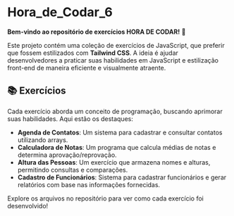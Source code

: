 # Hora_de_Codar_6 #

**Bem-vindo ao repositório de exercícios HORA DE CODAR!** 🎉

Este projeto contém uma coleção de exercícios de JavaScript, que preferir que fossem estilizados com **Tailwind CSS**. A ideia é ajudar desenvolvedores a praticar suas habilidades em JavaScript e estilização front-end de maneira eficiente e visualmente atraente.

## 📚 Exercícios

Cada exercício aborda um conceito de programação, buscando aprimorar suas habilidades. Aqui estão os destaques:

- **Agenda de Contatos**: Um sistema para cadastrar e consultar contatos utilizando arrays.
- **Calculadora de Notas**: Um programa que calcula médias de notas e determina aprovação/reprovação.
- **Altura das Pessoas**: Um exercício que armazena nomes e alturas, permitindo consultas e comparações.
- **Cadastro de Funcionários**: Sistema para cadastrar funcionários e gerar relatórios com base nas informações fornecidas.

Explore os arquivos no repositório para ver como cada exercício foi desenvolvido!
